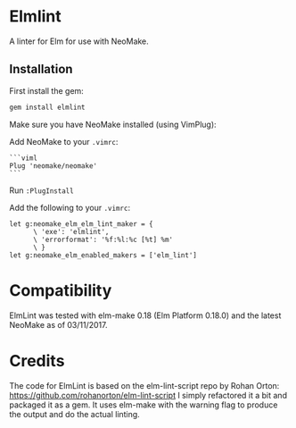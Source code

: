 # Elmlint

A linter for Elm for use with NeoMake.

## Installation

First install the gem:

```sh
gem install elmlint
```

Make sure you have NeoMake installed (using VimPlug):

  Add NeoMake to your `.vimrc`:

    ```viml
    Plug 'neomake/neomake'
    ```

  Run `:PlugInstall`


Add the following to your `.vimrc`:

```viml
let g:neomake_elm_elm_lint_maker = {
      \ 'exe': 'elmlint',
      \ 'errorformat': '%f:%l:%c [%t] %m'
      \ }
let g:neomake_elm_enabled_makers = ['elm_lint']
```

# Compatibility
ElmLint was tested with elm-make 0.18 (Elm Platform 0.18.0) and the latest
NeoMake as of 03/11/2017.

# Credits
The code for ElmLint is based on the elm-lint-script repo by Rohan Orton:
https://github.com/rohanorton/elm-lint-script I simply refactored it a bit and
packaged it as a gem. It uses elm-make with the warning flag to produce the
output and do the actual linting.
